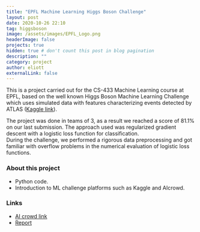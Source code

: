 ```yaml
---
title: "EPFL Machine Learning Higgs Boson Challenge"
layout: post
date: 2020-10-26 22:10
tag: higgsboson
image: /assets/images/EPFL_Logo.png
headerImage: false
projects: true
hidden: true # don't count this post in blog pagination
description: ""
category: project
author: eliott
externalLink: false
---
```


This is a project carried out for the CS-433 Machine Learning course at EPFL, based on the well known Higgs Boson Machine Learning Challenge which uses simulated data with features characterizing events detected by ATLAS ([Kaggle link](https://www.kaggle.com/c/higgs-boson/)).  

The project was done in teams of 3, as a result we reached a score of 81.1% on our last submission. The approach used was regularized gradient descent with a logistic loss function for classification.  
During the challenge, we performed a rigorous data preprocessing and got familiar with overflow problems in the numerical evaluation of logistic loss functions.  


### About this project
* Python code.
* Introduction to ML challenge platforms such as Kaggle and AIcrowd.

### Links
* [AI crowd link](https://www.aicrowd.com/challenges/epfl-machine-learning-higgs)
* [Report](/assets/projectreports/ml-project1_report.pdf)
